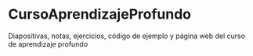 # CursoAprendizajeProfundo
Diapositivas, notas, ejercicios, código de ejemplo y página web del curso de aprendizaje profundo
